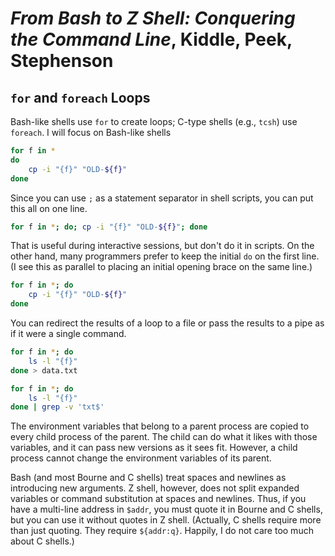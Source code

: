 # *From Bash to Z Shell: Conquering the Command Line*, Kiddle, Peek, Stephenson

## `for` and `foreach` Loops

Bash-like shells use `for` to create loops; C-type shells (e.g., `tcsh`) use `foreach`.
I will focus on Bash-like shells

```bash
for f in *
do
    cp -i "{f}" "OLD-${f}"
done
```

Since you can use `;` as a statement separator in shell scripts, you can put
this all on one line.

```bash
for f in *; do; cp -i "{f}" "OLD-${f}"; done
```

That is useful during interactive sessions, but don't do it in scripts.
On the other hand, many programmers prefer to keep the initial `do` on the first
line.
(I see this as parallel to placing an initial opening brace on the same line.)

```bash
for f in *; do
    cp -i "{f}" "OLD-${f}"
done
```

You can redirect the results of a loop to a file or pass the results to a pipe as if it were a single command.

```bash
for f in *; do
    ls -l "{f}"
done > data.txt

for f in *; do
    ls -l "{f}"
done | grep -v 'txt$'
```

The environment variables that belong to a parent process are copied to every child process of the parent.
The child can do what it likes with those variables, and it can pass new versions as it sees fit.
However, a child process cannot change the environment variables of its parent.

Bash (and most Bourne and C shells) treat spaces and newlines as introducing new arguments.
Z shell, however, does not split expanded variables or command substitution at spaces and newlines.
Thus, if you have a multi-line address in `$addr`, you must quote it in Bourne and C shells, but you can use it without quotes in Z shell.
(Actually, C shells require more than just quoting.
They require `${addr:q}`.
Happily, I do not care too much about C shells.)
